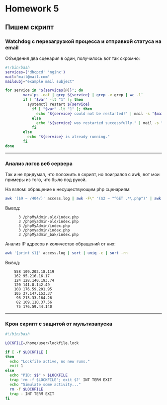# Homework 5

## Пишем скрипт

### Watchdog с перезагрузкой процесса и отправкой статуса на email

Объеденил два сценария в один, получилось вот так скромно:

```bash
#!/bin/bash
services=('dhcpcd' 'nginx')
mail="mail@mail.com"
mailsubj="example mail subject"

for service in "${services[@]}"; do
        var=`ps -eaf | grep ${service} | grep -v grep | wc -l`
        if [ "$var" -lt "1" ]; then
          systemctl restart ${service}
            if [ "$var" -lt "1" ]; then
              echo "${service} could not be restarted!" | mail -s "$mailsubj" $mail
            else
              echo "${service} was restarted successfully." | mail -s "$mailsubj" $mail
            fi
        else
          echo "${service} is already running."
        fi
done
```
-------------
### Анализ логов веб сервера
Так и не придумал, что положить в скрипт, но поигрался с awk, вот мои примеры из того, что было под рукой.

На взлом: обращение к несуществующим php сценариям:
```bash
awk '($9 ~ /404/)' access.log | awk -F\" '($2 ~ "^GET .*\.php")' | awk '{print $7}' | sort | uniq -c | sort -r | head -n 20
```
Вывод:
```
      3 /phpMyAdmin.old/index.php
      3 /phpmyadmin-old/index.php
      3 /phpMyAdmin/index.php
      3 /phpmyadmin/index.php
      3 /phpMyadmin_bak/index.php
```

Анализ IP адресов и количество обращений от них:
```bash
awk '{print $1}' access.log | sort | uniq -c | sort -rn
```
Вывод:
```
    558 109.202.18.119
    162 95.216.16.17
    124 128.140.193.74
    120 141.8.142.49
    108 176.59.201.95
    105 37.147.153.37
     96 213.33.164.26
     82 109.110.37.56
     75 176.59.44.140
```
-------------
### Kрон скрипт с защитой от мультизапуска
```bash
#!/bin/bash

LOCKFILE=/home/user/lockfile.lock

if [ -f $LOCKFILE ]
then
  echo "Lockfile active, no new runs."
  exit 1 
else
  echo "PID: $$" > $LOCKFILE
  trap 'rm -f $LOCKFILE"; exit $?' INT TERM EXIT
  echo "Simulate some activity..."
  rm -f $LOCKFILE
  trap - INT TERM EXIT
fi
```


